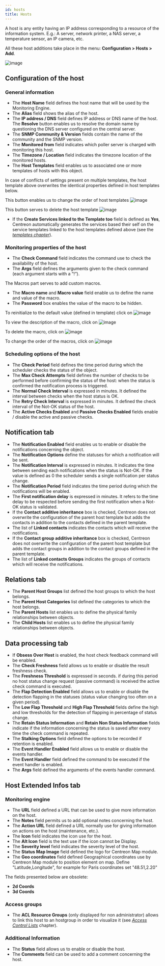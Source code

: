 ```yaml
---
id: hosts
title: Hosts
---
```


A host is any entity having an IP address corresponding to a resource of the information system. E.g.: A server,
network printer, a NAS server, a temperature sensor, an IP camera, etc.

All these host additions take place in the menu: **Configuration \> Hosts \> Add**.

![image](../../assets/configuration/02addhost.png)

## Configuration of the host

### General information

* The **Host Name** field defines the host name that will be used by the Monitoring Engine.
* The **Alias** field shows the alias of the host.
* The **IP address / DNS** field defines IP address or DNS name of the host. The **Resolve** button enables us to
  resolve the domain name by questioning the DNS server configured on the central server.
* The **SNMP Community & Version** fields contain the name of the community and the SNMP version.
* The **Monitored from** field indicates which poller server is charged with monitoring this host.
* The **Timezone / Location** field indicates the timezone location of the monitored hosts.
* The **Host Templates** field enables us to associated one or more templates of hosts with this object.

In case of conflicts of settings present on multiple templates, the host template above overwrites the identical properties
defined in host templates below.

This button enables us to change the order of host templates ![image](../../assets/configuration/common/move.png#thumbnail1)

This button serves to delete the host template ![image](../../assets/configuration/common/delete.png#thumbnail1)

* If the **Create Services linked to the Template too** field is defined as **Yes**, Centreon automatically generates
  the services based their self on the service templates linked to the host templates defined above
  (see the *[templates chapter](../templates.md#definition)*).

### Monitoring properties of the host

* The **Check Command** field indicates the command use to check the availability of the host.
* The **Args** field defines the arguments given to the check command (each argument starts with a ”!”).

The Macros part serves to add custom macros.

* The **Macro name** and **Macro value** field enable us to define the name and value of the macro.
* The **Password** box enables the value of the macro to be hidden.

To reinitialize to the default value (defined in template) click on ![image](../../assets/configuration/common/undo.png#thumbnail1) 

To view the description of the macro, click on ![image](../../assets/configuration/common/description.png#thumbnail1)

To delete the macro, click on ![image](../../assets/configuration/common/delete.png#thumbnail1)

To change the order of the macros, click on ![image](../../assets/configuration/common/move.png#thumbnail1)

### Scheduling options of the host

* The **Check Period** field defines the time period during which the scheduler checks the status of the object.
* The **Max Check Attempts** field defines the number of checks to be performed before confirming the status of the
  host: when the status is confirmed the notification process is triggered.
* The **Normal Check Interval** is expressed in minutes. It defined the interval between checks when the host status is OK.
* The **Retry Check Interval** is expressed in minutes. It defined the check interval of the Not-OK status of the host.
* The **Active Checks Enabled** and **Passive Checks Enabled** fields enable / disable the active and passive checks.

## Notification tab

* The **Notification Enabled** field enables us to enable or disable the notifications concerning the object.
* The **Notification Options** define the statuses for which a notification will be sent.
* The **Notification Interval** is expressed in minutes. It indicates the time between sending each notifications when
  the status is Not-OK. If the value is defined as 0 the scheduler sends a single notification per status change.
* The **Notification Period** field indicates the time period during which the notifications will be enabled.
* The **First notification delay** is expressed in minutes. It refers to the time delay to be respected before sending
  the first notification when a Not-OK status is validated.
* If the **Contact additive inheritance** box is checked, Centreon does not overwrite the configuration of the parent
  host template but adds the contacts in addition to the contacts defined in the parent template.
* The list of **Linked contacts** indicates the contacts which will receive the notifications.
* If the **Contact group additive inheritance** box is checked, Centreon does not overwrite the configuration of the
  parent host template but adds the contact groups in addition to the contact groups defined in the parent template.
* The list of **Linked contacts Groups** indicates the groups of contacts which will receive the notifications.

## Relations tab

* The **Parent Host Groups** list defined the host groups to which the host belongs.
* The **Parent Host Categories** list defined the categories to which the host belongs.
* The **Parent Hosts** list enables us to define the physical family relationships between objects.
* The **Child Hosts** list enables us to define the physical family relationships between objects.

## Data processing tab

* If **Obsess Over Host** is enabled, the host check feedback command will be enabled.
* The **Check Freshness** field allows us to enable or disable the result freshness check.
* The **Freshness Threshold** is expressed in seconds. if during this period no host status change request (passive
  command) is received the active check command is executed.
* The **Flap Detection Enabled** field allows us to enable or disable the detection flapping in the statuses (status
  value changing too often on a given period).
* The **Low Flap Threshold** and **High Flap Threshold** fields define the high and low thresholds for the detection of
  flapping in percentage of status change.
* The **Retain Status Information** and **Retain Non Status Information** fields indicate if the information concerning
  the status is saved after every time the check command is repeated.
* The **Stalking Options** field defined the options to be recorded if retention is enabled.
* The **Event Handler Enabled** field allows us to enable or disable the events handler.
* The **Event Handler** field defined the command to be executed if the event handler is enabled.
* The **Args** field defined the arguments of the events handler command.

## Host Extended Infos tab

### Monitoring engine

* The **URL** field defined a URL that can be used to give more information on the host.
* The **Notes** field permits us to add  optional notes concerning the host.
* The **Action URL** field defined a URL normally use for giving information on actions on the host (maintenance, etc.).
* The **Icon** field indicates the icon use for the host.
* The **Alt Icon** field is the text use if the icon cannot be Display.
* The **Severity level** field indicates the severity level of the host.
* The **Status Map Image** field defined the logo for Centreon Map module.
* The **Geo coordinates** field defined Geographical coordinates use by Centreon Map module to position element on map.
  Define "Latitude,Longitude", for example for Paris coordinates set "48.51,2.20"

The fields presented below are obsolete:

* **2d Coords**
* **3d Coords**

### Access groups

* The **ACL Resource Groups** (only displayed for non administrator) allows to link this host to an hostgroup in order
  to visualize it (see *[Access Control Lists](../../administration/access-control-lists.md)* chapter).

### Additional Information

* The **Status** field allows us to enable or disable the host.
* The **Comments** field can be used to add a comment concerning the host.
